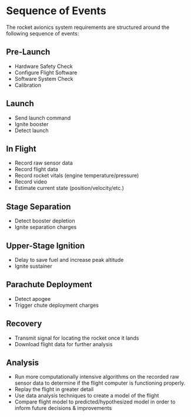 Sequence of Events
==================
The rocket avionics system requirements are structured around the following sequence of events:

Pre-Launch
----------------------
- Hardware Safety Check
- Configure Flight Software
- Software System Check
- Calibration

Launch
----------------------
- Send launch command
- Ignite booster
- Detect launch

In Flight
----------------------
- Record raw sensor data
- Record flight data
- Record rocket vitals (engine temperature/pressure)
- Record video
- Estimate current state (position/velocity/etc.)

Stage Separation
----------------------
- Detect booster depletion
- Ignite separation charges

Upper-Stage Ignition
----------------------
- Delay to save fuel and increase peak altitude
- Ignite sustainer

Parachute Deployment
----------------------
- Detect apogee
- Trigger chute deployment charges

Recovery
----------------------
- Transmit signal for locating the rocket once it lands
- Download flight data for further analysis

Analysis
----------------------
- Run more computationally intensive algorithms on the recorded raw sensor data to determine if the flight computer is functioning properly.
- Replay the flight in greater detail
- Use data analysis techniques to create a model of the flight
- Compare flight model to predicted/hypothesized model in order to inform future decisions & improvements
